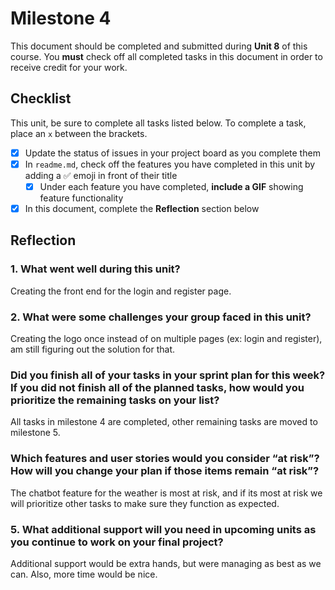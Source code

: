 # Milestone 4

This document should be completed and submitted during **Unit 8** of this course. You **must** check off all completed tasks in this document in order to receive credit for your work.

## Checklist

This unit, be sure to complete all tasks listed below. To complete a task, place an `x` between the brackets.

- [X] Update the status of issues in your project board as you complete them
- [X] In `readme.md`, check off the features you have completed in this unit by adding a ✅ emoji in front of their title
  - [X] Under each feature you have completed, **include a GIF** showing feature functionality
- [X] In this document, complete the **Reflection** section below

## Reflection

### 1. What went well during this unit?

Creating the front end for the login and register page.

### 2. What were some challenges your group faced in this unit?

Creating the logo once instead of on multiple pages (ex: login and register), am still figuring out the solution for that. 

### Did you finish all of your tasks in your sprint plan for this week? If you did not finish all of the planned tasks, how would you prioritize the remaining tasks on your list?

All tasks in milestone 4 are completed, other remaining tasks are moved to milestone 5. 

### Which features and user stories would you consider “at risk”? How will you change your plan if those items remain “at risk”?

The chatbot feature for the weather is most at risk, and if its most at risk we will prioritize other tasks to make sure they function as expected. 

### 5. What additional support will you need in upcoming units as you continue to work on your final project?

Additional support would be extra hands, but were managing as best as we can. Also, more time would be nice. 
